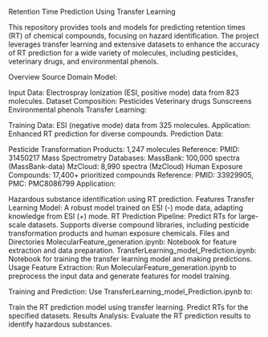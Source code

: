 Retention Time Prediction Using Transfer Learning

This repository provides tools and models for predicting retention times (RT) of chemical compounds, focusing on hazard identification. The project leverages transfer learning and extensive datasets to enhance the accuracy of RT prediction for a wide variety of molecules, including pesticides, veterinary drugs, and environmental phenols.

Overview
Source Domain Model:

Input Data: Electrospray Ionization (ESI, positive mode) data from 823 molecules.
Dataset Composition:
Pesticides
Veterinary drugs
Sunscreens
Environmental phenols
Transfer Learning:

Training Data: ESI (negative mode) data from 325 molecules.
Application: Enhanced RT prediction for diverse compounds.
Prediction Data:

Pesticide Transformation Products:
1,247 molecules
Reference: PMID: 31450217
Mass Spectrometry Databases:
MassBank: 100,000 spectra (MassBank-data)
MzCloud: 8,990 spectra (MzCloud)
Human Exposure Compounds:
17,400+ prioritized compounds
Reference: PMID: 33929905, PMC: PMC8086799
Application:

Hazardous substance identification using RT prediction.
Features
Transfer Learning Model: A robust model trained on ESI (-) mode data, adapting knowledge from ESI (+) mode.
RT Prediction Pipeline:
Predict RTs for large-scale datasets.
Supports diverse compound libraries, including pesticide transformation products and human exposure chemicals.
Files and Directories
MolecularFeature_generation.ipynb: Notebook for feature extraction and data preparation.
TransferLearning_model_Prediction.ipynb: Notebook for training the transfer learning model and making predictions.
Usage
Feature Extraction: Run MolecularFeature_generation.ipynb to preprocess the input data and generate features for model training.

Training and Prediction: Use TransferLearning_model_Prediction.ipynb to:

Train the RT prediction model using transfer learning.
Predict RTs for the specified datasets.
Results Analysis: Evaluate the RT prediction results to identify hazardous substances.
